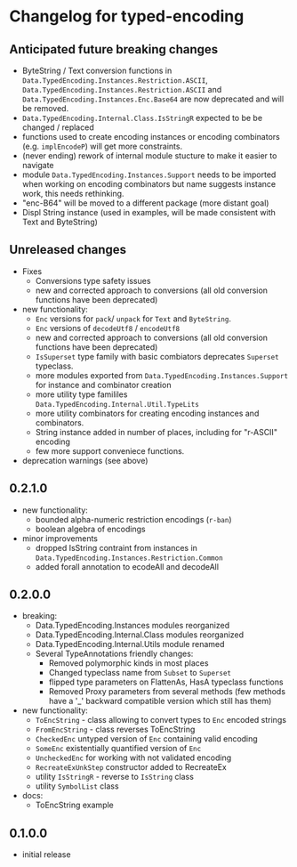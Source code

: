 # Changelog for typed-encoding

## Anticipated future breaking changes

- ByteString / Text conversion functions in `Data.TypedEncoding.Instances.Restriction.ASCII`, 
  `Data.TypedEncoding.Instances.Restriction.ASCII` and `Data.TypedEncoding.Instances.Enc.Base64`
  are now deprecated and will be removed. 
- `Data.TypedEncoding.Internal.Class.IsStringR` expected to be be changed / replaced
- functions used to create encoding instances or encoding combinators (e.g. `implEncodeP`) will get more constraints. 
- (never ending) rework of internal module stucture to make it easier to navigate 
- module `Data.TypedEncoding.Instances.Support` needs to be imported when working on encoding combinators but name suggests instance work, 
  this needs rethinking. 
- "enc-B64" will be moved to a different package (more distant goal)
- Displ String instance (used in examples, will be made consistent with Text and ByteString)

## Unreleased changes

- Fixes
  - Conversions type safety issues
  - new and corrected approach to conversions (all old conversion functions have been deprecated)
- new functionality:
  - `Enc` versions for `pack`/ `unpack` for `Text` and `ByteString`. 
  - `Enc` versions of `decodeUtf8` / `encodeUtf8`
  - new and corrected approach to conversions (all old conversion functions have been deprecated)
  - `IsSuperset` type family with basic combiators deprecates `Superset` typeclass.
  - more modules exported from `Data.TypedEncoding.Instances.Support` for instance and combinator creation
  - more utility type famililes `Data.TypedEncoding.Internal.Util.TypeLits` 
  - more utility combinators for creating encoding instances and combinators.
  - String instance added in number of places, including for "r-ASCII" encoding
  - few more support conveniece functions.
- deprecation warnings (see above) 

## 0.2.1.0

- new functionality:
  - bounded alpha-numeric restriction encodings (`r-ban`)
  - boolean algebra of encodings 
- minor improvements
  - dropped IsString contraint from instances in `Data.TypedEncoding.Instances.Restriction.Common`
  - added forall annotation to ecodeAll and decodeAll

## 0.2.0.0

- breaking:
  - Data.TypedEncoding.Instances modules reorganized
  - Data.TypedEncoding.Internal.Class modules reorganized
  - Data.TypedEncoding.Internal.Utils module renamed
  - Several TypeAnnotations friendly changes:
      * Removed polymorphic kinds in most places
      * Changed typeclass name from `Subset` to `Superset`
      * flipped type parameters on FlattenAs, HasA typeclass functions
      * Removed Proxy parameters from several methods (few methods have a '_' backward compatible version which still has them)
- new functionality:
  - `ToEncString` - class allowing to convert types to `Enc` encoded strings
  - `FromEncString` - class reverses ToEncString
  - `CheckedEnc` untyped version of `Enc` containing valid encoding
  - `SomeEnc` existentially quantified version of `Enc` 
  - `UncheckedEnc` for working with not validated encoding
  - `RecreateExUnkStep` constructor added to RecreateEx
  -  utility `IsStringR` - reverse to `IsString` class
  -  utility `SymbolList` class
- docs: 
  - ToEncString example


## 0.1.0.0

- initial release
 
